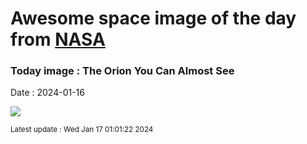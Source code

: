 
# Awesome space image of the day from [NASA](https://api.nasa.gov/)

### Today image : The Orion You Can Almost See
Date : 2024-01-16

![](https://apod.nasa.gov/apod/image/2401/OrionMcc_Guzzini_960.jpg)

<small>Latest update : Wed Jan 17 01:01:22 2024</small>
        